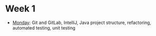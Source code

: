# Week 1

* [Monday](https://education.launchcode.org/gis-devops-slides/week1/day1.html#1): Git and GitLab, IntelliJ, Java project structure, refactoring, automated testing, unit testing